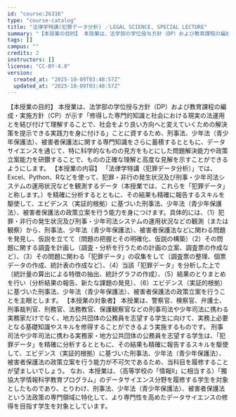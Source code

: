 ```yaml
---
id: "course:26316"
type: "course-catalog"
title: "法律学特講(犯罪データ分析) ／LEGAL SCIENCE, SPECIAL LECTURE"
summary: "【本授業の目的】 本授業は、法学部の学位授与方針（DP）および教育課程の編成・実施方針（CP）が示す「修得した専門的知識と社会における現実の法運用とを結び付けて理解することで、社会をより良い方向へと変えていくための解決策を提示できる実践力を…"
tags: []
campus: ""
credits: 2
instructors: []
license: "CC-BY-4.0"
version:
  created_at: "2025-10-09T03:48:57Z"
  updated_at: "2025-10-09T03:48:57Z"
---
```

【本授業の目的】 本授業は、法学部の学位授与方針（DP）および教育課程の編成・実施方針（CP）が示す「修得した専門的知識と社会における現実の法運用とを結び付けて理解することで、社会をより良い方向へと変えていくための解決策を提示できる実践力を身に付ける」ことに資するため、刑事法、少年法（青少年保護法）、被害者保護法に関する専門知識をさらに蓄積するとともに、データサイエンスを通じて、特に科学的なものの見方をもとにした問題解決能力や政策立案能力を研鑽することで、ものの正確な理解と高度な見解を示すことができるようにします。 【本授業の内容】 「法律学特講（犯罪データ分析）」では、Excel、Python、Rなどを使って、犯罪・非行の発生状況及び刑事・少年司法システムの運用状況などを観測するデータ（本授業では、これらを「犯罪データ」と称します。）を精確に分析するとともに、その結果も精確に報告するスキルを駆使して、エビデンス（実証的根拠）に基づいた刑事法、少年法（青少年保護法）、被害者保護法の政策立案を行う能力を身につけます。具体的には、（1）犯罪・非行の発生状況及び刑事・少年司法システムの運用状況などの観測（または観察）から、刑事法、少年法（青少年保護法）、被害者保護法などに関わる問題を発見し、仮説を立てて〔問題の把握とその明確化、仮説の構築〕（2）その問題に関する調査を計画し〔調査・分析を行うための計画の立案、調査票の作成など〕、（3）その問題に関わる「犯罪データ」の収集をして〔調査票の整理、個票データの作成、統計表の作成など〕、（4）当該「犯罪データ」を分析した上で〔統計量の算出による特徴の抽出、統計グラフの作成〕、（5）結果のとりまとめを行い〔分析結果の報告、新たな課題の発見〕、（6）エビデンス（実証的根拠）に基づいた刑事法、少年法（青少年保護法）、被害者保護法の政策立案を行うことを主眼とします。 【本授業の対象者】 本授業は、警察官、検察官、弁護士、刑事裁判官、刑務官、法務教官、保護観察官などの刑事司法や少年司法に携わる実務家だけでなく、地方公共団体の公務員を志望する学生に向けて、実務上必要となる基礎知識やスキルを修得することができるよう実施するものです。 刑事司法や少年司法に携わる実務家・地方公共団体の公務員を志望する学生は、「犯罪データ」を精確に分析するとともに、その結果も精確に報告するスキルを駆使して、エビデンス（実証的根拠）に基づいた刑事法、少年法（青少年保護法）、被害者保護法の政策立案を行う能力が不可欠であるため、当科目を履修することが望ましいでしょう。 なお、本授業は、（高等学校の「情報Ⅱ」に相当する）「獨協大学情報科学教育プログラム」のデータサイエンス分野を履修する学生を対象としたものであり、とりわけ、刑事法、少年法（青少年保護法）、被害者保護法という法政策の専門領域に特化して、より専門性を高めたデータサイエンスの修得を目指す学生を対象としています。
